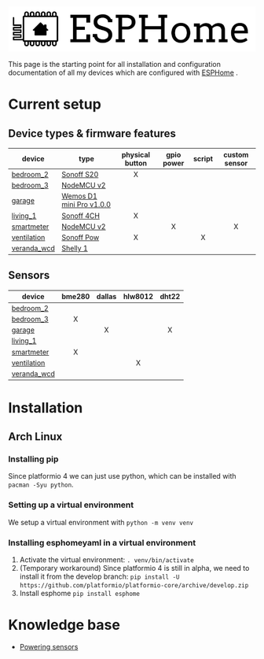 ![ESPHome](logo-text.svg)

This page is the starting point for all installation and configuration documentation of all my devices which are configured with [ESPHome](https://esphome.io/) .

# Current setup
## Device types & firmware features
| device | type | physical button | gpio power | script | custom sensor |
| -- | -- |:--:|:--:|:--:|:--:|
| [bedroom_2] | [Sonoff S20]            | X |   |   |   |
| [bedroom_3] | [NodeMCU v2]            |   |   |   |   |
| [garage] | [Wemos D1 mini Pro v1.0.0] |   |   |   |   |
| [living_1] | [Sonoff 4CH]             | X |   |   |   |
| [smartmeter] | [NodeMCU v2]           |   | X |   | X |
| [ventilation] | [Sonoff Pow]          | X |   | X |   |
| [veranda_wcd] | [Shelly 1]            |   |   |   |   |
## Sensors
| device | bme280 | dallas | hlw8012 | dht22 |
| -- |:--:|:--:|:--:|:--:|
| [bedroom_2]   |   |   |   |   |
| [bedroom_3]   | X |   |   |   |
| [garage]      |   | X |   | X |
| [living_1]    |   |   |   |   |
| [smartmeter]  | X |   |   |   |
| [ventilation] |   |   | X |   |
| [veranda_wcd] |   |   |   |   |

# Installation
## Arch Linux
### Installing pip
Since platformio 4 we can just use python, which can be installed with `pacman -Syu python`.

### Setting up a virtual environment
We setup a virtual environment with `python -m venv venv`

### Installing esphomeyaml in a virtual environment
1. Activate the virtual environment:
   `. venv/bin/activate`
1. (Temporary workaround) Since platformio 4 is still in alpha, we need to install it from the develop branch:
   `pip install -U https://github.com/platformio/platformio-core/archive/develop.zip`
1. Install esphome
   `pip install esphome`

# Knowledge base
* [Powering sensors](PoweringSensors.md)

[bedroom_2]: https://github.com/AlexMekkering/esphome-config/blob/master/bedroom_2.yaml
[bedroom_3]: https://github.com/AlexMekkering/esphome-config/blob/master/bedroom_3.yaml
[garage]: https://github.com/AlexMekkering/esphome-config/blob/master/garage.yaml
[living_1]: https://github.com/AlexMekkering/esphome-config/blob/master/living_1.yaml
[smartmeter]: https://github.com/AlexMekkering/esphome-config/blob/master/smartmeter.yaml
[ventilation]: https://github.com/AlexMekkering/esphome-config/blob/master/ventilation.yaml
[veranda_wcd]: https://github.com/AlexMekkering/esphome-config/blob/master/veranda_wcd.yaml
[Sonoff S20]: https://www.itead.cc/smart-socket.html
[NodeMCU v2]: https://github.com/nodemcu/nodemcu-devkit-v1.0
[Wemos D1 mini Pro v1.0.0]: https://wiki.wemos.cc/products:retired:d1_mini_pro_v1.0.0
[Sonoff 4CH]: https://www.itead.cc/sonoff-4ch.html
[Sonoff Pow]: https://www.itead.cc/sonoff-pow.html
[Shelly 1]: https://shelly.cloud/shelly1-open-source/
